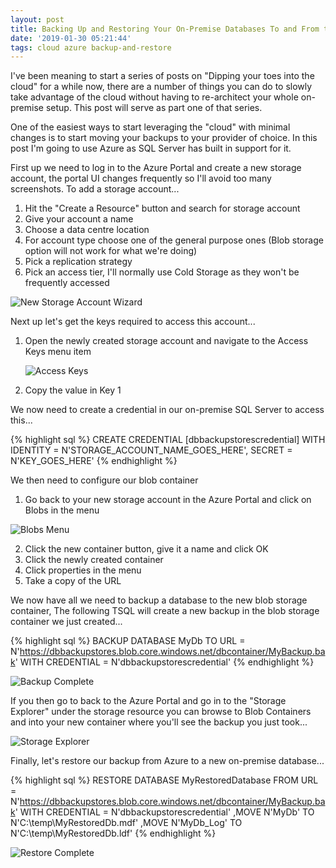 ```yaml
---
layout: post
title: Backing Up and Restoring Your On-Premise Databases To and From the Cloud
date: '2019-01-30 05:21:44'
tags: cloud azure backup-and-restore
---
```

I've been meaning to start a series of posts on "Dipping your toes into the cloud" for a while now, there are a number of things you can do to slowly take advantage of the cloud without having to re-architect your whole on-premise setup. This post will serve as part one of that series.

One of the easiest ways to start leveraging the "cloud" with minimal changes is to start moving your backups to your provider of choice. In this post I'm going to use Azure as SQL Server has built in support for it. 

First up we need to log in to the Azure Portal and create a new storage account, the portal UI changes frequently so I'll avoid too many screenshots. To add a storage account...

1.   Hit the "Create a Resource" button and search for storage account
2.   Give your account a name
3.   Choose a data centre location
4.   For account type choose one of the general purpose ones (Blob storage option will not work for what we're doing)
5.   Pick a replication strategy
6.   Pick an access tier, I'll normally use Cold Storage as they won't be frequently accessed

![New Storage Account Wizard]({{site.url}}/content/images/2019-Azure-SQL-Backup\new-storage.PNG)

Next up let's get the keys required to access this account...

1. Open the newly created storage account and navigate to the Access Keys menu item

   ![Access Keys]({{site.url}}/content/images/2019-Azure-SQL-Backup\access-keys.PNG)

2. Copy the value in Key 1 

We now need to create a credential in our on-premise SQL Server to access this...

{% highlight sql %}
CREATE CREDENTIAL [dbbackupstorescredential] 
   WITH IDENTITY = N'STORAGE_ACCOUNT_NAME_GOES_HERE', 
   SECRET = N'KEY_GOES_HERE'
{% endhighlight %}

We then need to configure our blob container

1.   Go back to your new storage account in the Azure Portal and click on Blobs in the menu

![Blobs Menu]({{site.url}}/content/images/2019-Azure-SQL-Backup\blobs-menu.PNG)

2.   Click the new container button, give it a name and click OK
3.   Click the newly created container
4.   Click properties in the menu
5.   Take a copy of the URL

We now have all we need to backup a database to the new blob storage container, The following TSQL will create a new backup in the blob storage container we just created...

{% highlight sql %}
BACKUP DATABASE MyDb 
   TO  URL = N'https://dbbackupstores.blob.core.windows.net/dbcontainer/MyBackup.bak' 
   WITH  CREDENTIAL = N'dbbackupstorescredential'
{% endhighlight %}

![Backup Complete]({{site.url}}/content/images/2019-Azure-SQL-Backup\backup-complete.PNG)

If you then go to back to the Azure Portal and go in to the "Storage Explorer" under the storage resource you can browse to Blob Containers and into your new container where you'll see the backup you just took...

![Storage Explorer]({{site.url}}/content/images/2019-Azure-SQL-Backup\storage-explorer.PNG)

Finally, let's restore our backup from Azure to a new on-premise database...

{% highlight sql %}
RESTORE DATABASE MyRestoredDatabase 
FROM  URL = N'https://dbbackupstores.blob.core.windows.net/dbcontainer/MyBackup.bak'
WITH  CREDENTIAL = N'dbbackupstorescredential'
   ,MOVE N'MyDb' TO N'C:\temp\MyRestoredDb.mdf'
   ,MOVE N'MyDb_Log' TO N'C:\temp\MyRestoredDb.ldf'
{% endhighlight %}

![Restore Complete]({{site.url}}/content/images/2019-Azure-SQL-Backup\restore-complete.PNG)